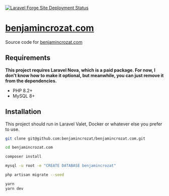 [![Laravel Forge Site Deployment Status](https://img.shields.io/endpoint?url=https%3A%2F%2Fforge.laravel.com%2Fsite-badges%2F853f706f-237e-49ce-9812-7d452d57c0bb%3Fdate%3D1%26commit%3D1&style=for-the-badge)](https://forge.laravel.com)

# [benjamincrozat.com](https://benjamincrozat.com)

Source code for [benjamincrozat.com](https://benjamincrozat.com)

## Requirements

**This project requires Laravel Nova, which is a paid package. For now, I don't know how to make it optional, but meanwhile, you can just remove it from the dependencies.**

- PHP 8.2+
- MySQL 8+

## Installation

This project should run in Laravel Valet, Docker or whatever else you prefer to use.

```bash
git clone git@github.com:benjamincrozat/benjamincrozat.com.git

cd benjamincrozat.com
```

```bash
composer install
```

```bash
mysql -u root -e "CREATE DATABASE benjamincrozat"
```

```bash
php artisan migrate --seed
```

```bash
yarn
yarn dev
```
